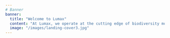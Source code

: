 ```yaml
---
# Banner
banner:
  title: "Welcome to Lumax"
  content: "At Lumax, we operate at the cutting edge of biodiversity monitoring, combining aerial technology with artificial intelligence to advance ecological understanding. Our drone-based solutions and AI analytics help organizations monitor and protect valuable ecosystems."
  image: "/images/landing-cover3.jpg"
---
```

